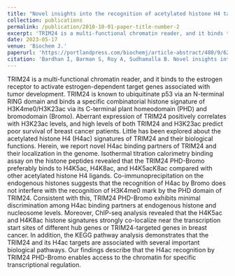 ```yaml
---
title: "Novel insights into the recognition of acetylated histone H4 tail by the TRIM24 PHD-Bromo module"
collection: publications
permalink: /publication/2010-10-01-paper-title-number-2
excerpt: 'TRIM24 is a multi-functional chromatin reader, and it binds to the estrogen receptor to activate estrogen-dependent target genes associated with tumor development. TRIM24 is known to ubiquitinate p53 via an N-terminal RING domain and binds a specific combinatorial histone signature of H3K4me0/H3K23ac via its C-terminal plant homeodomain (PHD) and bromodomain (Bromo). Aberrant expression of TRIM24 positively correlates with H3K23ac levels, and high levels of both TRIM24 and H3K23ac predict poor survival of breast cancer patients. Little has been explored about the acetylated histone H4 (H4ac) signatures of TRIM24 and their biological functions. Herein, we report novel H4ac binding partners of TRIM24 and their localization in the genome. Isothermal titration calorimetry binding assay on the histone peptides revealed that the TRIM24 PHD-Bromo preferably binds to H4K5ac, H4K8ac, and H4K5acK8ac compared with other acetylated histone H4 ligands. Co-immunoprecipitation on the endogenous histones suggests that the recognition of H4ac by Bromo does not interfere with the recognition of H3K4me0 mark by the PHD domain of TRIM24. Consistent with this, TRIM24 PHD-Bromo exhibits minimal discrimination among H4ac binding partners at endogenous histone and nucleosome levels. Moreover, ChIP-seq analysis revealed that the H4K5ac and H4K8ac histone signatures strongly co-localize near the transcription start sites of different hub genes or TRIM24-targeted genes in breast cancer. In addition, the KEGG pathway analysis demonstrates that the TRIM24 and its H4ac targets are associated with several important biological pathways. Our findings describe that the H4ac recognition by TRIM24 PHD-Bromo enables access to the chromatin for specific transcriptional regulation.'
date: 2023-05-17
venue: 'Biochem J.'
paperurl: 'https://portlandpress.com/biochemj/article-abstract/480/9/629/232921/Novel-insights-into-the-recognition-of-acetylated?redirectedFrom=fulltext'
citation: 'Bardhan I, Barman S, Roy A, Sudhamalla B. Novel insights into the recognition of acetylated histone H4 tail by the TRIM24 PHD-Bromo module. Biochem J. 2023 May 17; 480 (9): 629-647.'
---
```


TRIM24 is a multi-functional chromatin reader, and it binds to the estrogen receptor to activate estrogen-dependent target genes associated with tumor development. TRIM24 is known to ubiquitinate p53 via an N-terminal RING domain and binds a specific combinatorial histone signature of H3K4me0/H3K23ac via its C-terminal plant homeodomain (PHD) and bromodomain (Bromo). Aberrant expression of TRIM24 positively correlates with H3K23ac levels, and high levels of both TRIM24 and H3K23ac predict poor survival of breast cancer patients. Little has been explored about the acetylated histone H4 (H4ac) signatures of TRIM24 and their biological functions. Herein, we report novel H4ac binding partners of TRIM24 and their localization in the genome. Isothermal titration calorimetry binding assay on the histone peptides revealed that the TRIM24 PHD-Bromo preferably binds to H4K5ac, H4K8ac, and H4K5acK8ac compared with other acetylated histone H4 ligands. Co-immunoprecipitation on the endogenous histones suggests that the recognition of H4ac by Bromo does not interfere with the recognition of H3K4me0 mark by the PHD domain of TRIM24. Consistent with this, TRIM24 PHD-Bromo exhibits minimal discrimination among H4ac binding partners at endogenous histone and nucleosome levels. Moreover, ChIP-seq analysis revealed that the H4K5ac and H4K8ac histone signatures strongly co-localize near the transcription start sites of different hub genes or TRIM24-targeted genes in breast cancer. In addition, the KEGG pathway analysis demonstrates that the TRIM24 and its H4ac targets are associated with several important biological pathways. Our findings describe that the H4ac recognition by TRIM24 PHD-Bromo enables access to the chromatin for specific transcriptional regulation.
